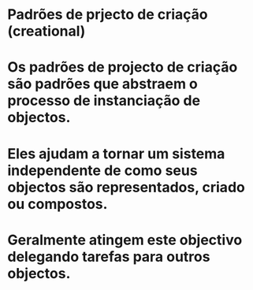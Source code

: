 # Padrões de prjecto de criação (creational)

# Os padrões de projecto de criação são padrões que abstraem o processo de instanciação de objectos. 

# Eles ajudam a tornar um sistema independente de como seus objectos são representados, criado ou compostos. 

# Geralmente atingem este objectivo delegando tarefas para outros objectos.